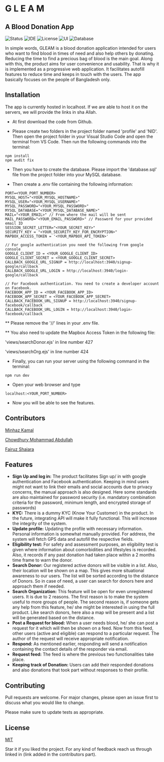 # G L E A M
## A Blood Donation App
![Status](https://img.shields.io/badge/Status-Finished-green)
![IDE](https://img.shields.io/badge/IDE-VSCode-blue)
![License](https://img.shields.io/badge/license-MIT-orange.svg)
![UI](https://img.shields.io/badge/UI-EJS-brightgreen)
![Database](https://img.shields.io/badge/Database-MySQL-blue)

In simple words, GLEAM is a blood donation application intended for users who want to find blood in times of need and also help others by donating. Reducing the time to find a precious bag of blood is the main goal. Along with this, the product aims for user convenience and usability. That is why it is implemented as a progressive web application. It facilitates autofill features to reduce time and keeps in touch with the users. The app basically focuses on the people of Bangladesh only.

## Installation

The app is currently hosted in localhost. If we are able to host it on the servers, we will provide the links in sha Allah.

* At first download the code from Github.

* Please create two folders in the project folder named 'profile' and 'NID'. Then open the project folder in your Visual Studio Code and open the terminal from VS Code. Then run the following commands into the terminal:

```
npm install
npm audit fix
```
* Then you have to create the database. Please import the 'database.sql' file from the project folder into your MySQL database.

* Then create a .env file containing the following information:
```
PORT=<YOUR_PORT_NUMBER>
MYSQL_HOST="<YOUR_MYSQL_HOSTNAME>"
MYSQL_USER="<YOUR_MYSQL_USERNAME>"
MYSQL_PASSWORD="<YOUR_MYSQL_PASSWORD>"
MYSQL_DATABASE="<YOUR_MYSQL_DATABASE_NAME>"
MAIL="<YOUR_EMAIL>" // From where the mail will be sent
MAIL_PASSWORD="<YOUR_EMAIL_PASSWORD>" // Password for your provided email ID
SESSION_SECRET_LETTER="<YOUR_SECRET_KEY>"
SECURITY_KEY = "<YOUR_SECURITY_KEY_FOR_ENCRYPTION>"
MAPBOX_ACCESS_TOKEN = '<YOUR_MAPBOX_API_TOKEN>'

// For google authentication you need the following from google console
GOOGLE_CLIENT_ID = <YOUR_GOOGLE_CLIENT_ID>
GOOGLE_CLIENT_SECRET = <YOUR_GOOGLE_CLIENT_SECRET>
CALLBACK_GOOGLE_URL_SIGNUP = http://localhost:3940/signup-google/callback
CALLBACK_GOOGLE_URL_LOGIN = http://localhost:3940/login-google/callback

// For Facebook authentication. You need to create a developer account on Facebook.
FACEBOOK_APP_ID = <YOUR_FACEBOOK_APP_ID>
FACEBOOK_APP_SECRET = <YOUR_FACEBOOK_APP_SECRET>
CALLBACK_FACEBOOK_URL_SIGNUP = http://localhost:3940/signup-facebook/callback
CALLBACK_FACEBOOK_URL_LOGIN = http://localhost:3940/login-facebook/callback
```

** Please remove the '//' lines in your .env file.

** You also need to update the Mapbox Access Token in the following file:

'views/searchDonor.ejs' in line number 427

'views/searchOrg.ejs' in line number 424

* Finally, you can run your server using the following command in the terminal: 
```
npm run dev
```

* Open your web browser and type 
```
localhost:<YOUR_PORT_NUMBER>
```
* Now you will be able to see the features.

## Contributors
[Minhaz Kamal](https://minhazkamal.github.io/)

[Chowdhury Mohammad Abdullah](https://www.linkedin.com/in/chowdhury-mohammad-abdullah-a48473188/)

[Fairuz Shaiara](https://www.linkedin.com/in/fairuz-shaiara-1195861b1)

## Features
* **Sign Up and log in:** The product facilitates Sign up/ in with google authentication and Facebook authentication. Keeping in mind users might not want to link their emails and social accounts due to privacy concerns, the manual approach is also designed. Here some standards are also maintained for password security (i.e. mandatory combination criteria for the password, minimum length, and encrypted storage of passwords) 
* **KYC:** There is a dummy KYC (Know Your Customer) in the product. In the future, integrating API will make it fully functional. This will increase the integrity of the system.
* **Update profile:** Updating the profile with necessary information. Personal information is somewhat manually provided. For address, the system will fetch GPS data and autofill the respective fields.
* **Eligibility test:** For safety and assessment purposes, an eligibility test is given where information about comorbidities and lifestyles is recorded. Also, it records if any past donation had taken place within a 2 months time frame to warn the donor.
* **Search Donor:** Our registered active donors will be visible in a list. Also, their location will be shown on a map. This gives more situational awareness to our users. The list will be sorted according to the distance of Donors. So in case of need, a user can search for donors here and approach them if needed.
* **Search Organization:** This feature will be open for even unregistered users. It is due to 2 reasons. The first reason is to make the system useful to more groups of people. The second reason is, if someone gets any help from this feature, he/ she might be interested in using the full product. Like search donors, here also a map will be present and a list will be generated based on the distance. 
* **Post a Request for blood:** When a user needs blood, he/ she can post a request for it which will then be shown on a feed. Now from this feed, other users (active and eligible) can respond to a particular request. The author of the request will receive appropriate notification. 
* **Respond:** As mentioned earlier, responding will send a notification containing the contact details of the responder via email.
* **Request feed:** The feed is where the previous two functionalities take place.
* **Keeping track of Donation:** Users can add their responded donations and also donations that took part without responses to their profile.


## Contributing
Pull requests are welcome. For major changes, please open an issue first to discuss what you would like to change.

Please make sure to update tests as appropriate.

## License
[MIT](https://choosealicense.com/licenses/mit/)

Star it if you liked the project. For any kind of feedback reach us through linked in (link added in the contributors part).
